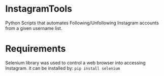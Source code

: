 # InstagramTools
Python Scripts that automates Following/Unfollowing Instagram accounts from a given username list.
# Requirements
Selenium library was used to control a web browser into accessing Instagram.
it can be installed by:
`pip install selenium`
